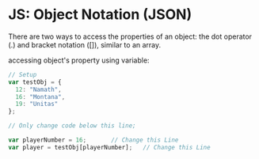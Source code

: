 # JS: Object Notation (JSON)

There are two ways to access the properties of an object: the dot operator (.) and bracket notation ([]), similar to an array.

accessing object's property using variable:
```js
// Setup
var testObj = {
  12: "Namath",
  16: "Montana",
  19: "Unitas"
};

// Only change code below this line;

var playerNumber = 16;       // Change this Line
var player = testObj[playerNumber];   // Change this Line
```